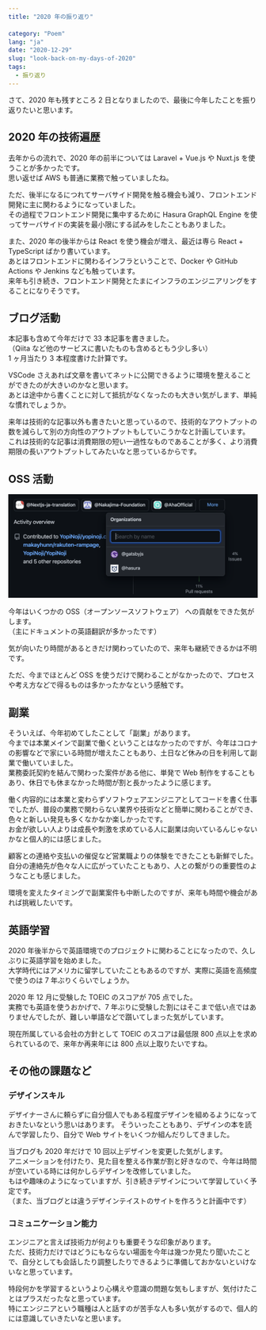 ```yaml
---
title: "2020 年の振り返り"

category: "Poem"
lang: "ja"
date: "2020-12-29"
slug: "look-back-on-my-days-of-2020"
tags:
  - 振り返り
---
```


さて、2020 年も残すところ 2 日となりましたので、最後に今年したことを振り返りたいと思います。

## 2020 年の技術遍歴

去年からの流れで、2020 年の前半については Laravel + Vue.js や Nuxt.js を使うことが多かったです。  
思い返せば AWS も普通に業務で触っていましたね。

ただ、後半になるにつれてサーバサイド開発を触る機会も減り、フロントエンド開発に主に関わるようになっていました。  
その過程でフロントエンド開発に集中するために Hasura GraphQL Engine を使ってサーバサイドの実装を最小限にする試みをしたこともありました。

また、2020 年の後半からは React を使う機会が増え、最近は専ら React + TypeScript ばかり書いています。  
あとはフロントエンドに関わるインフラということで、Docker や GitHub Actions や Jenkins なども触っています。  
来年も引き続き、フロントエンド開発とたまにインフラのエンジニアリングをすることになりそうです。

## ブログ活動

本記事も含めて今年だけで 33 本記事を書きました。  
（Qiita など他のサービスに書いたものも含めるともう少し多い）  
1 ヶ月当たり 3 本程度書けた計算です。

VSCode さえあれば文章を書いてネットに公開できるように環境を整えることができたのが大きいのかなと思います。  
あとは途中から書くことに対して抵抗がなくなったのも大きい気がします、単純な慣れでしょうか。

来年は技術的な記事以外も書きたいと思っているので、技術的なアウトプットの数を減らして別の方向性のアウトプットもしていこうかなと計画しています。  
これは技術的な記事は消費期限の短い一過性なものであることが多く、より消費期限の長いアウトプットしてみたいなと思っているからです。

## OSS 活動

![GitHub contribute organizations in 2020](github_contribute_organization_2020.png)

今年はいくつかの OSS（オープンソースソフトウェア） への貢献をできた気がします。  
（主にドキュメントの英語翻訳が多かったです）

気が向いたり時間があるときだけ関わっていたので、来年も継続できるかは不明です。

ただ、今までほとんど OSS を使うだけで関わることがなかったので、プロセスや考え方などで得るものは多かったかなという感触です。

## 副業

そういえば、今年初めてしたことして「副業」があります。  
今までは本業メインで副業で働くということはなかったのですが、今年はコロナの影響などで家にいる時間が増えたこともあり、土日など休みの日を利用して副業で働いていました。  
業務委託契約を結んで関わった案件がある他に、単発で Web 制作をすることもあり、休日でも休まなかった時間が割と長かったように感じます。

働く内容的には本業と変わらずソフトウェアエンジニアとしてコードを書く仕事でしたが、普段の業務で関わらない業界や技術などと簡単に関わることができ、色々と新しい発見も多くなかなか楽しかったです。  
お金が欲しい人よりは成長や刺激を求めている人に副業は向いているんじゃないかなと個人的には感じました。

顧客との連絡や支払いの催促など営業職よりの体験をできたことも新鮮でした。  
自分の連絡先が色々な人に広がっていたこともあり、人との繋がりの重要性のようなことも感じました。

環境を変えたタイミングで副業案件も中断したのですが、来年も時間や機会があれば挑戦したいです。

## 英語学習

2020 年後半からで英語環境でのプロジェクトに関わることになったので、久しぶりに英語学習を始めました。  
大学時代にはアメリカに留学していたこともあるのですが、実際に英語を高頻度で使うのは 7 年ぶりくらいでしょうか。

2020 年 12 月に受験した TOEIC のスコアが 705 点でした。  
実務でも英語を使うおかげで、7 年ぶりに受験した割にはそこまで低い点ではありませんでしたが、難しい単語などで躓いてしまった気がしています。

現在所属している会社の方針として TOEIC のスコアは最低限 800 点以上を求められているので、来年か再来年には 800 点以上取りたいですね。

## その他の課題など

### デザインスキル

デザイナーさんに頼らずに自分個人でもある程度デザインを組めるようになっておきたいなという思いはあります。
そういったこともあり、デザインの本を読んで学習したり、自分で Web サイトをいくつか組んだりしてきました。

当ブログも 2020 年だけで 10 回以上デザインを変更した気がします。  
アニメーションを付けたり、見た目を整える作業が割と好きなので、今年は時間が空いている時には何かしらデザインを改修していました。  
もはや趣味のようになっていますが、引き続きデザインについて学習していく予定です。  
（また、当ブログとは違うデザインテイストのサイトを作ろうと計画中です）

### コミュニケーション能力

エンジニアと言えば技術力が何よりも重要そうな印象があります。  
ただ、技術力だけではどうにもならない場面を今年は幾つか見たり聞いたことで、自分としても会話したり調整したりできるように準備しておかないといけないなと思っています。

特段何かを学習するというより心構えや意識の問題な気もしますが、気付けたことはプラスだったなと思っています。  
特にエンジニアという職種は人と話すのが苦手な人も多い気がするので、個人的には意識していきたいなと思います。
